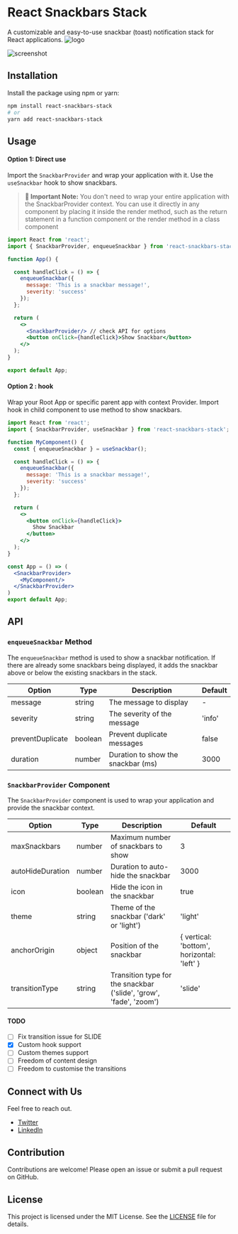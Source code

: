 # React Snackbars Stack
A customizable and easy-to-use snackbar (toast) notification stack for React applications.
![logo](https://github.com/user-attachments/assets/f1bd3a5a-6a59-41a5-a448-7ec790cde01f)

![screenshot](https://github.com/user-attachments/assets/a6cbf7ab-d83c-4fc5-a19d-4effbf8cdd16)

## Installation

Install the package using npm or yarn:

```bash
npm install react-snackbars-stack
# or
yarn add react-snackbars-stack
```

## Usage
#### Option 1: Direct use
Import the `SnackbarProvider` and wrap your application with it. Use the `useSnackbar` hook to show snackbars.

> **🚀 Important Note:** You don't need to wrap your entire application with the SnackbarProvider context. You can use it directly in any component by placing it inside the render method, such as the return statement in a function component or the render method in a class component

```jsx
import React from 'react';
import { SnackbarProvider, enqueueSnackbar } from 'react-snackbars-stack';

function App() {

  const handleClick = () => {
    enqueueSnackbar({ 
      message: 'This is a snackbar message!', 
      severity: 'success'
    });
  };

  return (
    <>
      <SnackbarProvider/> // check API for options
      <button onClick={handleClick}>Show Snackbar</button>
    </>
  );
}

export default App;
```
#### Option 2 : hook
Wrap your Root App or specific parent app with context Provider. Import hook in child component to use method to show snackbars.
```jsx
import React from 'react';
import { SnackbarProvider, useSnackbar } from 'react-snackbars-stack';

function MyComponent() {
  const { enqueueSnackbar } = useSnackbar();

  const handleClick = () => {
    enqueueSnackbar({ 
      message: 'This is a snackbar message!', 
      severity: 'success'
    });
  };

  return (
    <>
      <button onClick={handleClick}>
        Show Snackbar
      </button>
    </>
  );
}

const App = () => (
  <SnackbarProvider>
    <MyComponent/>
  </SnackbarProvider>
)
export default App;
```
## API

### `enqueueSnackbar` Method

The `enqueueSnackbar` method is used to show a snackbar notification. If there are already some snackbars being displayed, it adds the snackbar above or below the existing snackbars in the stack.

| Option          | Type    | Description                          | Default |
|-----------------|---------|--------------------------------------|---------|
| message         | string  | The message to display               | -       |
| severity        | string  | The severity of the message          | 'info'  |
| preventDuplicate| boolean | Prevent duplicate messages           | false   |
| duration        | number  | Duration to show the snackbar (ms)   | 3000    |

### `SnackbarProvider` Component

The `SnackbarProvider` component is used to wrap your application and provide the snackbar context.

| Option          | Type    | Description                        | Default |
|-----------------|---------|------------------------------------|---------|
| maxSnackbars    | number  | Maximum number of snackbars to show | 3       |
| autoHideDuration| number  | Duration to auto-hide the snackbar  | 3000    |
| icon            | boolean | Hide the icon in the snackbar       | true    |
| theme           | string  | Theme of the snackbar ('dark' or 'light') | 'light' |
| anchorOrigin    | object  | Position of the snackbar            | { vertical: 'bottom', horizontal: 'left' } |
| transitionType  | string  | Transition type for the snackbar ('slide', 'grow', 'fade', 'zoom') | 'slide' |

#### TODO
- [ ] Fix transition issue for SLIDE
- [x] Custom hook support
- [ ] Custom themes support
- [ ] Freedom of content design
- [ ] Freedom to customise the transitions

## Connect with Us
Feel free to reach out.
- [Twitter](https://x.com/heyKSR)
- [LinkedIn](https://www.linkedin.com/in/kishorjena)

## Contribution
Contributions are welcome! Please open an issue or submit a pull request on GitHub.

## License
This project is licensed under the MIT License. See the [LICENSE](LICENSE) file for details.

